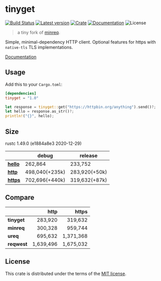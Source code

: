 # tinyget

[![Build Status](https://github.com/justjavac/rust_tinyget/workflows/ci/badge.svg?branch=master)](https://github.com/justjavac/rust_tinyget/actions)
[![Latest version](https://img.shields.io/crates/v/tinyget.svg)](https://crates.io/crates/tinyget)
[![Crate](https://img.shields.io/crates/v/tinyget.svg)](https://crates.io/crates/tinyget)
[![Documentation](https://docs.rs/tinyget/badge.svg)](https://docs.rs/tinyget)
![License](https://img.shields.io/crates/l/tinyget.svg)

> a tiny fork of [minreq](https://crates.io/crates/minreq).

Simple, minimal-dependency HTTP client. Optional features for https with `native-tls` TLS implementations.

[Documentation](https://docs.rs/tinyget)

## Usage

Add this to your `Cargo.toml`:

```toml
[dependencies]
tinyget = "1.0"
```

```rust
let response = tinyget::get("https://httpbin.org/anything").send()?;
let hello = response.as_str()?;
println!("{}", hello);
```

## Size

rustc 1.49.0 (e1884a8e3 2020-12-29) 

|                  | debug          | release       |
|------------------|----------------|---------------|
| [**hello**][1]   | 262,864        | 233,752       |
| [**http**][2]    | 498,040(+235k) | 283,920(+50k) |
| [**https**][3]   | 702,696(+440k) | 319,632(+87k) |

[1]: ./examples/hello.rs
[2]: ./examples/http.rs
[3]: ./examples/https.rs

## Compare

|                  | http       | https     |
|------------------|-----------:|----------:|
| **tinyget**      |    283,920 |   319,632 |
| **minreq**       |    300,328 |   959,744 |
| **ureq**         |    695,632 | 1,371,368 |
| **reqwest**      |  1,639,496 | 1,675,032 |

## License

This crate is distributed under the terms of the [MIT license](./LICENSE).
